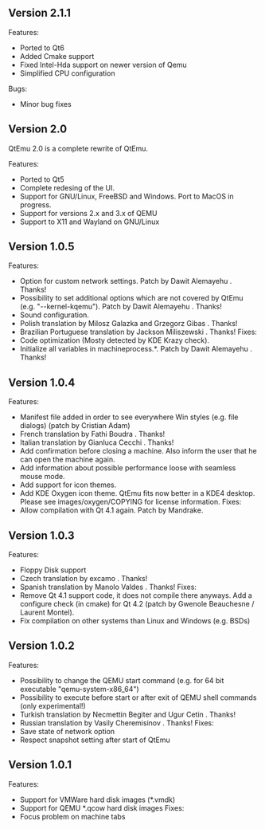 ## Version 2.1.1

Features:
* Ported to Qt6
* Added Cmake support
* Fixed Intel-Hda support on newer version of Qemu
* Simplified CPU configuration

Bugs:
* Minor bug fixes


## Version 2.0

QtEmu 2.0 is a complete rewrite of QtEmu.

Features:
* Ported to Qt5
* Complete redesing of the UI.
* Support for GNU/Linux, FreeBSD and Windows. Port to MacOS in progress.
* Support for versions 2.x and 3.x of QEMU
* Support to X11 and Wayland on GNU/Linux


## Version 1.0.5

Features:
* Option for custom network settings. Patch by Dawit Alemayehu <adawit at kde dot org>. Thanks!
* Possibility to set additional options which are not covered by QtEmu (e.g. "--kernel-kqemu"). Patch by Dawit Alemayehu <adawit at kde dot org>. Thanks!
* Sound configuration.
* Polish translation by Milosz Galazka <milosz at sleeplessbeastie dot eu> and Grzegorz Gibas <amigib at wp dot pl>. Thanks!
* Brazilian Portuguese translation by Jackson Miliszewski <jackwski at brturbo dot com dot br>. Thanks!
Fixes:
* Code optimization (Mosty detected by KDE Krazy check).
* Initialize all variables in machineprocess.*. Patch by Dawit Alemayehu <adawit at kde dot org>. Thanks!

## Version 1.0.4

Features:
* Manifest file added in order to see everywhere Win styles (e.g. file dialogs) (patch by Cristian Adam)
* French translation by Fathi Boudra <fboudra at free dot fr>. Thanks!
* Italian translation by Gianluca Cecchi <gianluca dot cecchi at gmail dot com>. Thanks!
* Add confirmation before closing a machine. Also inform the user that he can open the machine again.
* Add information about possible performance loose with seamless mouse mode.
* Add support for icon themes.
* Add KDE Oxygen icon theme. QtEmu fits now better in a KDE4 desktop. Please see images/oxygen/COPYING
  for license information.
Fixes:
* Allow compilation with Qt 4.1 again. Patch by Mandrake.

## Version 1.0.3

Features:
* Floppy Disk support
* Czech translation by excamo <excamo at gmail dot com>. Thanks!
* Spanish translation by Manolo Valdes <nolis71cu at gmail dot com>. Thanks!
Fixes:
* Remove Qt 4.1 support code, it does not compile there anyways.
  Add a configure check (in cmake) for Qt 4.2 (patch by Gwenole Beauchesne / Laurent Montel).
* Fix compilation on other systems than Linux and Windows (e.g. BSDs)

## Version 1.0.2

Features:
* Possibility to change the QEMU start command (e.g. for 64 bit executable "qemu-system-x86_64")
* Possibility to execute before start or after exit of QEMU shell commands (only experimental!)
* Turkish translation by Necmettin Begiter <begiter at gmail dot com> and Ugur Cetin <jnmbk at users.sourceforge dot net>. Thanks!
* Russian translation by Vasily Cheremisinov <cheremv at directimvest dot ru>. Thanks!
Fixes:
* Save state of network option
* Respect snapshot setting after start of QtEmu

## Version 1.0.1

Features:
* Support for VMWare hard disk images (*.vmdk)
* Support for QEMU *.qcow hard disk images
Fixes:
* Focus problem on machine tabs
